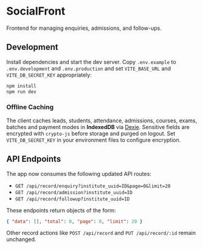 # SocialFront

Frontend for managing enquiries, admissions, and follow-ups.

## Development

Install dependencies and start the dev server. Copy `.env.example` to
`.env.development` and `.env.production` and set `VITE_BASE_URL` and
`VITE_DB_SECRET_KEY` appropriately:

```bash
npm install
npm run dev
```

### Offline Caching
The client caches leads, students, attendance, admissions, courses, exams, batches and payment modes in **IndexedDB** via [Dexie](https://dexie.org). Sensitive fields are encrypted with `crypto-js` before storage and purged on logout. Set `VITE_DB_SECRET_KEY` in your environment files to configure encryption.

## API Endpoints

The app now consumes the following updated API routes:

- `GET /api/record/enquiry?institute_uuid=ID&page=0&limit=20`
- `GET /api/record/admission?institute_uuid=ID`
- `GET /api/record/followup?institute_uuid=ID`

These endpoints return objects of the form:

```json
{ "data": [], "total": 0, "page": 0, "limit": 20 }
```

Other record actions like `POST /api/record` and `PUT /api/record/:id` remain unchanged.
